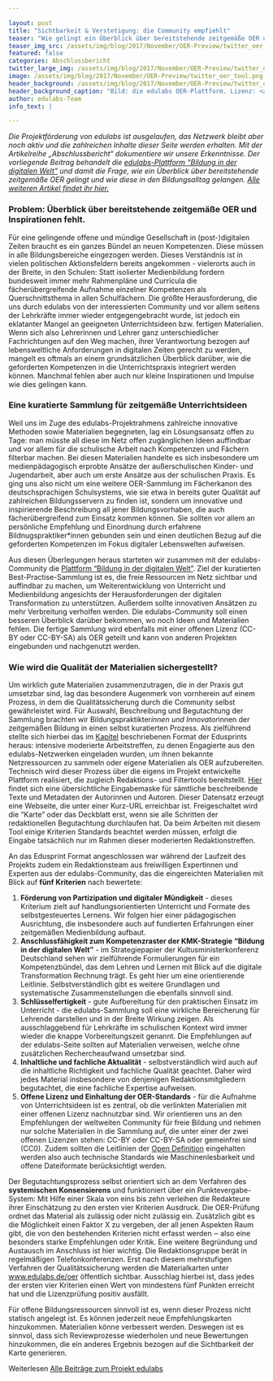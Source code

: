 ```yaml
---

layout: post
title: "Sichtbarkeit & Verstetigung: die Community empfiehlt"
teaser: "Wie gelingt ein Überblick über bereitstehende zeitgemäße OER und wie gelangen diese in den Bildungsalltag?"
teaser_img_src: /assets/img/blog/2017/November/OER-Preview/twitter_oer_tool.png
featured: false
categories: Abschlussbericht
twitter_large_img: /assets/img/blog/2017/November/OER-Preview/twitter_oer_tool.png
image: /assets/img/blog/2017/November/OER-Preview/twitter_oer_tool.png
header_background: /assets/img/blog/2017/November/OER-Preview/twitter_oer_tool.png
header_background_caption: "Bild: die edulabs OER-Plattform. Lizenz: <a href='https://creativecommons.org/licenses/by/4.0/'>CC-BY 4.0</a>"
author: edulabs-Team
info_text: |

---
```

*Die Projektförderung von edulabs ist ausgelaufen, das Netzwerk bleibt aber noch aktiv und die zahlreichen Inhalte dieser Seite werden erhalten. Mit der Artikelreihe „Abschlussbericht“ dokumentiere wir unsere Erkenntnisse. Der vorliegende Beitrag behandelt die [edulabs-Plattform “Bildung in der digitalen Welt”](/oer) und damit die Frage, wie ein Überblick über bereitstehende zeitgemäße OER gelingt und wie diese in den Bildungsalltag gelangen. [Alle weiteren Artikel findet ihr hier.](/blog/#Abschlussbericht)*

### Problem: Überblick über bereitstehende zeitgemäße OER und Inspirationen fehlt.

Für eine gelingende offene und mündige Gesellschaft in (post-)digitalen Zeiten braucht es ein ganzes Bündel an neuen Kompetenzen. Diese müssen in alle Bildungsbereiche eingezogen werden. Dieses Verständnis ist in vielen politischen Aktionsfeldern bereits angekommen  - vielerorts auch in der Breite, in den Schulen: Statt isolierter Medienbildung fordern bundesweit immer mehr Rahmenpläne und Curricula die fächerübergreifende Aufnahme einzelner Kompetenzen als Querschnittsthema in allen Schulfächern. Die größte Herausforderung, die uns durch edulabs von der interessierten Community und vor allem seitens der Lehrkräfte immer wieder entgegengebracht wurde, ist jedoch ein eklatanter Mangel an geeigneten Unterrichtsideen bzw. fertigen Materialien. Wenn sich also Lehrerinnen und Lehrer ganz unterschiedlicher Fachrichtungen auf den Weg machen, ihrer Verantwortung bezogen auf lebensweltliche Anforderungen in digitalen Zeiten gerecht zu werden, mangelt es oftmals an einem grundsätzlichen Überblick darüber, wie die geforderten Kompetenzen in die Unterrichtspraxis integriert werden können. Manchmal fehlen aber auch nur kleine Inspirationen und Impulse wie dies gelingen kann.

### Eine kuratierte Sammlung für zeitgemäße Unterrichtsideen
Weil uns im Zuge des edulabs-Projektrahmens zahlreiche innovative Methoden sowie Materialien begegneten, lag ein Lösungsansatz offen zu Tage: man müsste all diese im Netz offen zugänglichen Ideen auffindbar und vor allem für die schulische Arbeit nach Kompetenzen und Fächern filterbar machen. Bei diesen Materialien handelte es sich insbesondere um medienpädagogisch erprobte Ansätze der außerschulischen Kinder- und Jugendarbeit, aber auch um erste Ansätze aus der schulischen Praxis.
Es ging uns also nicht um eine weitere OER-Sammlung im Fächerkanon des deutschsprachigen Schulsystems, wie sie etwa in bereits guter Qualität auf zahlreichen Bildungsservern zu finden ist, sondern um innovative und inspirierende Beschreibung all jener Bildungsvorhaben, die auch fächerübergreifend zum Einsatz kommen können. Sie sollten vor allem an persönliche Empfehlung und Einordnung durch erfahrene Bildnugspraktiker*innen gebunden sein und einen deutlichen Bezug auf die geforderten Kompetenzen im Fokus digitaler Lebenswelten aufweisen.

Aus diesen Überlegungen heraus starteten wir zusammen mit der edulabs-Community die [Plattform “Bildung in der digitalen Welt”](https://www.edulabs.de/oer/). Ziel der kuratierten Best-Practise-Sammlung ist es, die freie Ressourcen im Netz sichtbar und auffindbar zu machen, um Weiterentwicklung von Unterricht und Medienbildung angesichts der Herausforderungen der digitalen Transformation zu unterstützen. Außerdem sollte innovativen Ansätzen zu mehr Verbreitung verholfen werden. Die edulabs-Community soll einen besseren Überblick darüber bekommen, wo noch Ideen und Materialien fehlen. Die fertige Sammlung wird ebenfalls mit einer offenen Lizenz (CC-BY oder CC-BY-SA) als OER geteilt und kann von anderen Projekten eingebunden und nachgenutzt werden.

### Wie wird die Qualität der Materialien sichergestellt?
Um wirklich gute Materialien zusammenzutragen, die in der Praxis gut umsetzbar sind, lag das besondere Augenmerk von vornherein auf einem Prozess, in dem die Qualitätssicherung durch die Community selbst gewährleistet wird. Für Auswahl, Beschreibung und Begutachtung der Sammlung brachten wir Bildungspraktikter*innen und Innovator*innen der zeitgemäßen Bildung in einen selbst kuratierten Prozess. Als zielführend stellte sich hierbei das im [Kapitel](/blog/Qualitaet-von-freien-Bildungsmaterialien) beschriebenen Format der Edusprints heraus: intensive moderierte Arbeitstreffen, zu denen Engagierte aus den edulabs-Netzwerken eingeladen wurden, um ihnen bekannte Netzressourcen zu sammeln oder eigene Materialien als OER aufzubereiten.
Technisch wird dieser Prozess über die eigens im Projekt entwickelte Plattform realisiert, die zugleich Redaktions- und Filtertools bereitstellt. [Hier](https://www.edulabs.de/oer/add) findet sich eine übersichtliche Eingabemaske für sämtliche beschreibende Texte und Metadaten der Autorinnen und Autoren. Dieser Datensatz erzeugt eine Webseite, die unter einer Kurz-URL erreichbar ist. Freigeschaltet wird die “Karte” oder das Deckblatt erst, wenn sie alle Schritten der redaktionellen Begutachtung durchlaufen hat.
Da beim Arbeiten mit diesem Tool einige Kriterien Standards beachtet werden müssen, erfolgt die Eingabe tatsächlich nur im Rahmen dieser moderierten Redaktionstreffen.

An das Edusprint Format angeschlossen war während der Laufzeit des Projekts zudem ein Redaktionsteam aus freiwilligen Expertinnen und Experten aus der edulabs-Community, das die eingereichten Materialien mit Blick auf **fünf Kriterien** nach bewertete:

1. **Förderung von Partizipation und digitaler Mündigkeit**  - dieses Kriterium zielt auf handlungsorientierten Unterricht und Formate des selbstgesteuertes Lernens. Wir folgen hier einer pädagogischen Ausrichtung, die insbesondere auch auf fundierten Erfahrungen einer zeitgemäßen Medienbildung aufbaut.
2. **Anschlussfähigkeit zum Kompetenzraster der KMK-Strategie “Bildung in der digitalen Welt”** - im Strategiepapier der Kultusministerkonferenz Deutschland sehen wir zielführende Formulierungen für ein Kompetenzbündel, das dem Lehren und Lernen mit Blick auf die digitale Transformation Rechnung trägt. Es geht hier um eine orientierende Leitlinie. Selbstverständlich gibt es weitere Grundlagen und systematische Zusammenstellungen die ebenfalls sinnvoll sind.
3. **Schlüsselfertigkeit** - gute Aufbereitung für den praktischen Einsatz im Unterricht  - die edulabs-Sammlung soll eine wirkliche Bereicherung für Lehrende darstellen und in der Breite Wirkung zeigen. Als ausschlaggebend für Lehrkräfte im schulischen Kontext wird immer wieder die knappe Vorbereitungszeit genannt. Die Empfehlungen auf der edulabs-Seite sollten auf Materialien verweisen, welche ohne zusätzlichen Rechercheaufwand umsetzbar sind.
4. **Inhaltliche und fachliche Aktualität**  - selbstverständlich wird auch auf die inhaltliche Richtigkeit und fachliche Qualität geachtet. Daher wird jedes Material insbesondere von denjenigen Redaktionsmitgliedern begutachtet, die eine fachliche Expertise aufweisen.
5. **Offene Lizenz und Einhaltung der OER-Standards** - für die Aufnahme von Unterrichtsideen ist es zentral, ob die verlinkten Materialien mit einer offenen Lizenz nachnutzbar sind. Wir orientieren uns an den Empfehlungen der weltweiten Community für freie Bildung und nehmen nur solche Materialien in die Sammlung auf, die unter einer der zwei offenen Lizenzen stehen: CC-BY oder CC-BY-SA oder gemeinfrei sind (CC0). Zudem sollten die Leitlinien der [Open Definition](https://opendefinition.org/od/2.0/de) eingehalten werden also auch technische Standards wie Maschinenlesbarkeit und offene Dateiformate berücksichtigt werden.

Der Begutachtungsprozess selbst orientiert sich an dem Verfahren des **systemischen Konsensierens** und funktioniert über ein Punktevergabe-System: Mit Hilfe einer Skala von eins bis zehn verleihen die Redakteure ihrer Einschätzung zu den ersten vier Kriterien Ausdruck. Die OER-Prüfung ordnet das Material als zulässig oder nicht zulässig ein. Zusätzlich gibt es die Möglichkeit einen Faktor X zu vergeben, der all jenen Aspekten Raum gibt, die von den bestehenden Kriterien nicht erfasst werden ‒ also eine besonders starke Empfehlungen oder Kritik. Eine weitere Begründung und Austausch im Anschluss ist hier wichtig. Die Redaktionsgruppe berät in regelmäßigen Telefonkonferenzen.
Erst nach diesem mehrstufigen Verfahren der Qualitätssicherung werden die Materialkarten unter www.edulabs.de/oer öffentlich sichtbar. Ausschlag hierbei ist, dass jedes der ersten vier Kriterien einen Wert von mindestens fünf Punkten erreicht hat und die Lizenzprüfung positiv ausfällt.

Für offene Bildungsressourcen sinnvoll ist es, wenn dieser Prozess nicht statisch angelegt ist. Es können jederzeit neue Empfehlungskarten hinzukommen. Materialien könne verbessert werden. Deswegen ist es sinnvol, dass sich Reviewprozesse wiederholen und neue Bewertungen hinzukommen, die ein anderes Ergebnis bezogen auf die Sichtbarkeit der Karte generieren.

<p class="link-list">
<span id="toc" class="link-list-headline">Weiterlesen</span>
<a class="external-link" href="/blog/#Abschlussbericht" target="_blank">Alle Beiträge zum Projekt edulabs</a>
</p>